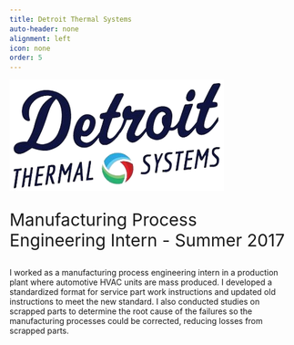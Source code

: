 ```yaml
---
title: Detroit Thermal Systems
auto-header: none
alignment: left
icon: none
order: 5
---
```

<img src="/assets/images/dts.png" alt="Detroit Thermal Systems">  
<p style="font-size:30px"> Manufacturing Process Engineering Intern - Summer 2017 </p>

I worked as a manufacturing process engineering intern in a production plant where automotive HVAC units are mass produced. I developed a standardized format for service part work instructions and updated old instructions to meet the new standard. I also conducted studies on scrapped parts to determine the root cause of the failures so the manufacturing processes could be corrected, reducing losses from scrapped parts.
